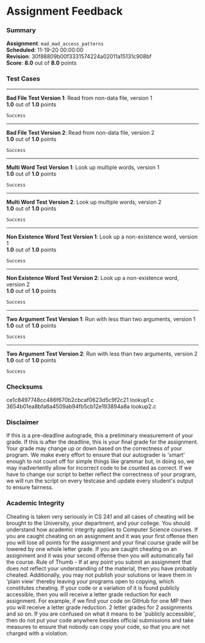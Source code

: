 # Assignment Feedback

### Summary

**Assignment**: `mad_mad_access_patterns`  
**Scheduled**: 11-19-20 00:00:00  
**Revision**: 30f88809b00f3331574224a02011a15131c908bf  
**Score**: **8.0** out of **8.0** points

### Test Cases
---

**Bad File Test Version 1**: Read from non-data file, version 1  
**1.0** out of **1.0** points
```
Success
```
---

**Bad File Test Version 2**: Read from non-data file, version 2  
**1.0** out of **1.0** points
```
Success
```
---

**Multi Word Test Version 1**: Look up multiple words, version 1  
**1.0** out of **1.0** points
```
Success
```
---

**Multi Word Test Version 2**: Look up multiple words, version 2  
**1.0** out of **1.0** points
```
Success
```
---

**Non Existence Word Test Version 1**: Look up a non-existence word, version 1  
**1.0** out of **1.0** points
```
Success
```
---

**Non Existence Word Test Version 2**: Look up a non-existence word, version 2  
**1.0** out of **1.0** points
```
Success
```
---

**Two Argument Test Version 1**: Run with less than two arguments, version 1  
**1.0** out of **1.0** points
```
Success
```
---

**Two Argument Test Version 2**: Run with less than two arguments, version 2  
**1.0** out of **1.0** points
```
Success
```
### Checksums

ce1c8497748cc486f670b2cbcaf0623d5c9f2c21 lookup1.c  
3654b01ea8bfa6a4509ab94fb5cb12e193894a8a lookup2.c


### Disclaimer
If this is a pre-deadline autograde, this a preliminary measurement of your grade.
If this is after the deadline, this is your final grade for the assignment.
Your grade may change up or down based on the correctness of your program.
We make every effort to ensure that our autograder is 'smart' enough to not count off
for simple things like grammar but, in doing so, we may inadvertently allow for
incorrect code to be counted as correct.
If we have to change our script to better reflect the correctness of your program,
we will run the script on every testcase and update every student's output to ensure fairness.



### Academic Integrity
Cheating is taken very seriously in CS 241 and all cases of cheating will be brought to the University, your department, and your college.
You should understand how academic integrity applies to Computer Science courses.
If you are caught cheating on an assignment and it was your first offense then you will lose all points for the assignment and your final course
grade will be lowered by one whole letter grade. If you are caught cheating on an assignment and it was your second offense then you will automatically fail the course.
Rule of Thumb - If at any point you submit an assignment that does not reflect your understanding of the material, then you have probably cheated.
Additionally, you may not publish your solutions or leave them in 'plain view' thereby leaving your programs open to copying, which constitutes cheating.
If your code or a variation of it is found publicly accessible, then you will receive a letter grade reduction for each assignment.
For example, if we find your code on GitHub for one MP then you will receive a letter grade reduction. 2 letter grades for 2 assignments and so on.
If you are confused on what it means to be 'publicly accessible', then do not put your code anywhere besides official submissions and take measures
to ensure that nobody can copy your code, so that you are not charged with a violation.


